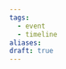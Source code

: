 ```yaml
---
tags:
  - event
  - timeline
aliases: 
draft: true
---
```

<div class="ob-timelines"
	data-title="Cor Devlin is Born"
	data-description="Cor Devlin's Lifepaths"
	data-type="point"
	data-color="brown"
	data-start-date="189"
	data-era="NL"
	data-tags="timeline; event"
	data-path="content/PCs/Thomas"
	>
</div>

<div class="ob-timelines"
	data-title="Cor Devlin Becomes a City Peddler"
	data-description="Cor Devlin's Lifepaths"
	data-type="point"
	data-color="brown"
	data-start-date="201"
	data-era="NL"
	data-tags="timeline; event"
	data-path="content/PCs/Thomas"
	>
</div>

<div class="ob-timelines"
	data-title="Cor Devlin Becomes an Apprentice"
	data-description="Cor Devlin's Lifepaths'"
	data-type="point"
	data-color="brown"
	data-start-date="206"
	data-era="NL"
	data-tags="timeline; event"
	data-path="content/PCs/Thomas"
	>
</div>

<div class="ob-timelines"
	data-title="Cor Devlin Becomes a Hedge Wizard"
	data-description="Cor Devlin's Lifepaths"
	data-type="point"
	data-color="brown"
	data-start-date="213"
	data-era="NL"
	data-tags="timeline; event"
	data-path="content/PCs/Thomas"
	>
</div>